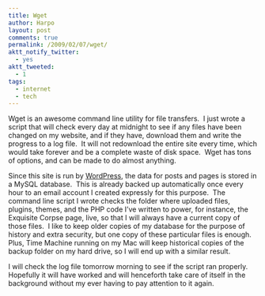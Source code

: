 ```yaml
---
title: Wget
author: Harpo
layout: post
comments: true
permalink: /2009/02/07/wget/
aktt_notify_twitter:
  - yes
aktt_tweeted:
  - 1
tags:
  - internet
  - tech
---
```

Wget is an awesome command line utility for file transfers.  I just wrote a script that will check every day at midnight to see if any files have been changed on my website, and if they have, download them and write the progress to a log file.  It will not redownload the entire site every time, which would take forever and be a complete waste of disk space.  Wget has tons of options, and can be made to do almost anything.

Since this site is run by <a href="http://wordpress.org" target="_blank">WordPress</a>, the data for posts and pages is stored in a MySQL database.  This is already backed up automatically once every hour to an email account I created expressly for this purpose.  The command line script I wrote checks the folder where uploaded files, plugins, themes, and the PHP code I&#8217;ve written to power, for instance, the Exquisite Corpse page, live, so that I will always have a current copy of those files.  I like to keep older copies of my database for the purpose of history and extra security, but one copy of these particular files is enough.  Plus, Time Machine running on my Mac will keep historical copies of the backup folder on my hard drive, so I will end up with a similar result.

I will check the log file tomorrow morning to see if the script ran properly.  Hopefully it will have worked and will henceforth take care of itself in the background without my ever having to pay attention to it again.
